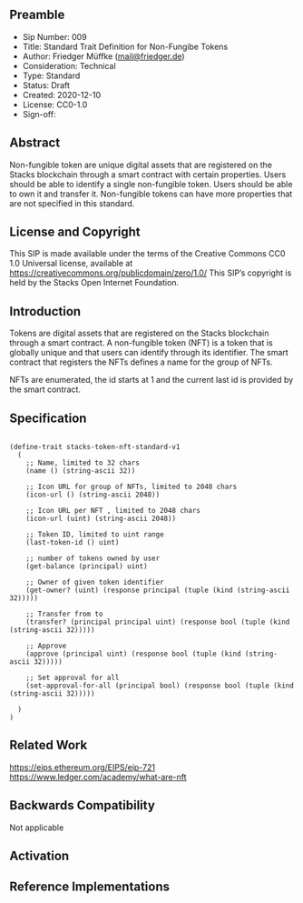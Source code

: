 ## Preamble
* Sip Number: 009
* Title: Standard Trait Definition for Non-Fungibe Tokens
* Author: Friedger Müffke (mail@friedger.de)
* Consideration: Technical
* Type: Standard
* Status: Draft
* Created: 2020-12-10
* License: CC0-1.0
* Sign-off:

## Abstract
Non-fungible token are unique digital assets that are registered on the Stacks blockchain through a smart contract with certain properties. 
Users should be able to identify a single non-fungible token. Users should be able to own it and transfer it. Non-fungible tokens can have more properties 
that are not specified in this standard.

## License and Copyright

This SIP is made available under the terms of the Creative Commons CC0 1.0 Universal license, available at https://creativecommons.org/publicdomain/zero/1.0/
This SIP’s copyright is held by the Stacks Open Internet Foundation.

## Introduction
Tokens are digital assets that are registered on the Stacks blockchain through a smart contract. A non-fungible token (NFT) is a token that is globally unique and that users can identify through its identifier. The smart contract that registers the NFTs defines a name for the group of NFTs.

NFTs are enumerated, the id starts at 1 and the current last id is provided by the smart contract.

## Specification

```

(define-trait stacks-token-nft-standard-v1
  (
    ;; Name, limited to 32 chars
    (name () (string-ascii 32)) 

    ;; Icon URL for group of NFTs, limited to 2048 chars
    (icon-url () (string-ascii 2048))
    
    ;; Icon URL per NFT , limited to 2048 chars
    (icon-url (uint) (string-ascii 2048))

    ;; Token ID, limited to uint range
    (last-token-id () uint) 

    ;; number of tokens owned by user
    (get-balance (principal) uint)

    ;; Owner of given token identifier
    (get-owner? (uint) (response principal (tuple (kind (string-ascii 32)))))

    ;; Transfer from to
    (transfer? (principal principal uint) (response bool (tuple (kind (string-ascii 32)))))

    ;; Approve
    (approve (principal uint) (response bool (tuple (kind (string-ascii 32)))))

    ;; Set approval for all
    (set-approval-for-all (principal bool) (response bool (tuple (kind (string-ascii 32)))))

  )
)
```
## Related Work

https://eips.ethereum.org/EIPS/eip-721
https://www.ledger.com/academy/what-are-nft


## Backwards Compatibility

Not applicable

## Activation

## Reference Implementations

